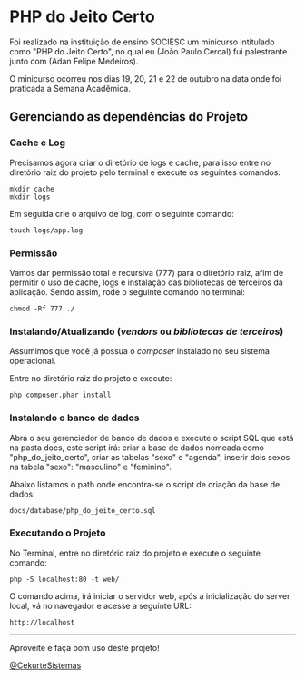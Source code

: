 PHP do Jeito Certo
===

Foi realizado na instituição de ensino SOCIESC um minicurso intitulado como "PHP do Jeito Certo", no qual eu (João Paulo Cercal) fui palestrante junto com (Adan Felipe Medeiros).

O minicurso ocorreu nos dias 19, 20, 21 e 22 de outubro na data onde foi praticada a Semana Acadêmica.

Gerenciando as dependências do Projeto
----------------------------------

### Cache e Log

Precisamos agora criar o diretório de logs e cache, para isso entre no diretório raiz do projeto pelo terminal e execute os seguintes comandos:

    mkdir cache
    mkdir logs

Em seguida crie o arquivo de log, com o seguinte comando:

    touch logs/app.log

### Permissão

Vamos dar permissão total e recursiva (777) para o diretório raiz, afim de permitir o uso de cache, logs e instalação das bibliotecas de terceiros da aplicação. Sendo assim, rode o seguinte comando no terminal:

    chmod -Rf 777 ./

### Instalando/Atualizando (*vendors* ou *bibliotecas de terceiros*)

Assumimos que você já possua o *composer* instalado no seu sistema operacional.

Entre no diretório raiz do projeto e execute:

    php composer.phar install

### Instalando o banco de dados

Abra o seu gerenciador de banco de dados e execute o script SQL que está na pasta docs, este script irá: criar a base de dados nomeada como "php_do_jeito_certo", criar as tabelas "sexo" e "agenda", inserir dois sexos na tabela "sexo": "masculino" e "feminino".

Abaixo listamos o path onde encontra-se o script de criação da base de dados:

    docs/database/php_do_jeito_certo.sql

### Executando o Projeto

No Terminal, entre no diretório raiz do projeto e execute o seguinte comando:

    php -S localhost:80 -t web/

O comando acima, irá iniciar o servidor web, após a inicialização do server local, vá no navegador e acesse a seguinte URL:

    http://localhost

----------------------------------
Aproveite e faça bom uso deste projeto!

[@CekurteSistemas](http://sistemas.cekurte.com "@CekurteSistemas")